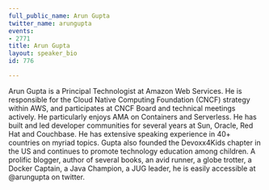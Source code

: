 ```yaml
---
full_public_name: Arun Gupta
twitter_name: arungupta
events:
- 2771
title: Arun Gupta
layout: speaker_bio
id: 776

---
```

Arun Gupta is a Principal Technologist at Amazon Web Services. He is responsible for the Cloud Native Computing Foundation (CNCF) strategy within AWS, and participates at CNCF Board and technical meetings actively. He particularly enjoys AMA on Containers and Serverless. He has built and led developer communities for several years at Sun, Oracle, Red Hat and Couchbase. He has extensive speaking experience in 40+ countries on myriad topics. Gupta also founded the Devoxx4Kids chapter in the US and continues to promote technology education among children. A prolific blogger, author of several books, an avid runner, a globe trotter, a Docker Captain, a Java Champion, a JUG leader, he is easily accessible at @arungupta on twitter.